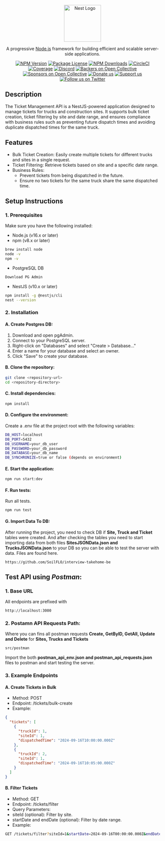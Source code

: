 <p align="center">
  <a href="http://nestjs.com/" target="blank"><img src="https://nestjs.com/img/logo-small.svg" width="120" alt="Nest Logo" /></a>
</p>

[circleci-image]: https://img.shields.io/circleci/build/github/nestjs/nest/master?token=abc123def456
[circleci-url]: https://circleci.com/gh/nestjs/nest

  <p align="center">A progressive <a href="http://nodejs.org" target="_blank">Node.js</a> framework for building efficient and scalable server-side applications.</p>
    <p align="center">
<a href="https://www.npmjs.com/~nestjscore" target="_blank"><img src="https://img.shields.io/npm/v/@nestjs/core.svg" alt="NPM Version" /></a>
<a href="https://www.npmjs.com/~nestjscore" target="_blank"><img src="https://img.shields.io/npm/l/@nestjs/core.svg" alt="Package License" /></a>
<a href="https://www.npmjs.com/~nestjscore" target="_blank"><img src="https://img.shields.io/npm/dm/@nestjs/common.svg" alt="NPM Downloads" /></a>
<a href="https://circleci.com/gh/nestjs/nest" target="_blank"><img src="https://img.shields.io/circleci/build/github/nestjs/nest/master" alt="CircleCI" /></a>
<a href="https://coveralls.io/github/nestjs/nest?branch=master" target="_blank"><img src="https://coveralls.io/repos/github/nestjs/nest/badge.svg?branch=master#9" alt="Coverage" /></a>
<a href="https://discord.gg/G7Qnnhy" target="_blank"><img src="https://img.shields.io/badge/discord-online-brightgreen.svg" alt="Discord"/></a>
<a href="https://opencollective.com/nest#backer" target="_blank"><img src="https://opencollective.com/nest/backers/badge.svg" alt="Backers on Open Collective" /></a>
<a href="https://opencollective.com/nest#sponsor" target="_blank"><img src="https://opencollective.com/nest/sponsors/badge.svg" alt="Sponsors on Open Collective" /></a>
  <a href="https://paypal.me/kamilmysliwiec" target="_blank"><img src="https://img.shields.io/badge/Donate-PayPal-ff3f59.svg" alt="Donate us"/></a>
    <a href="https://opencollective.com/nest#sponsor"  target="_blank"><img src="https://img.shields.io/badge/Support%20us-Open%20Collective-41B883.svg" alt="Support us"></a>
  <a href="https://twitter.com/nestframework" target="_blank"><img src="https://img.shields.io/twitter/follow/nestframework.svg?style=social&label=Follow" alt="Follow us on Twitter"></a>
</p>
  <!--[![Backers on Open Collective](https://opencollective.com/nest/backers/badge.svg)](https://opencollective.com/nest#backer)
  [![Sponsors on Open Collective](https://opencollective.com/nest/sponsors/badge.svg)](https://opencollective.com/nest#sponsor)-->

## Description

The Ticket Management API is a NestJS-powered application designed to manage tickets for trucks and construction sites. It supports bulk ticket creation, ticket filtering by site and date range, and ensures compliance with business rules such as preventing future dispatch times and avoiding duplicate dispatched times for the same truck.

## Features

- Bulk Ticket Creation: Easily create multiple tickets for different trucks and sites in a single request.
- Ticket Filtering: Retrieve tickets based on site and a specific date range.
- Business Rules:
  - Prevent tickets from being dispatched in the future.
  - Ensure no two tickets for the same truck share the same dispatched time.

## Setup Instructions

### 1. Prerequisites

Make sure you have the following installed:

- Node.js (v16.x or later)
- npm (v8.x or later)

```bash
brew install node
node -v
npm -v
```

- PostgreSQL DB

```bash
Download PG Admin
```

- NestJS (v10.x or later)

```bash
npm install -g @nestjs/cli
nest --version
```

### 2. Installation

#### A. Create Postgres DB:

1. Download and open pgAdmin.
2. Connect to your PostgreSQL server.
3. Right-click on "Databases" and select "Create > Database..."
4. Enter a name for your database and select an owner.
5. Click "Save" to create your database.

#### B. Clone the repository:

```bash
git clone <repository-url>
cd <repository-directory>
```

#### C. Install dependencies:

```bash
npm install
```

#### D. Configure the environment:

Create a .env file at the project root with the following variables:

```bash
DB_HOST=localhost
DB_PORT=5432
DB_USERNAME=your_db_user
DB_PASSWORD=your_db_password
DB_DATABASE=your_db_name
DB_SYNCHRONIZE=true or false (depends on environment)
```

#### E. Start the application:

```bash
npm run start:dev
```

#### F. Run tests:

Run all tests.

```bash
npm run test
```

#### G. Import Data To DB:

After running the project, you need to check DB if **Site, Truck and Ticket** tables were created.
And after checking the tables you need to start importing data from both files **SitesJSONData.json and TrucksJSONData.json** to your DB so you can be able to test the server with data.
Files are found here.

```text
https://github.com/SoilFLO/interview-takehome-be
```

## Test API using _Postman_:

### 1. Base URL

All endpoints are prefixed with

```bash
http://localhost:3000
```

### 2. Postamn API Requests Path:

Where you can fins all postman requests **Create, GetByID, GetAll, Update and Delete** for **Sites, Trucks and Tickets**

```bash
src/postman
```

Import the both **postman_api_env.json and postman_api_requests.json** files to postman and start testing the server.

### 3. Example Endpoints

#### A. Create Tickets in Bulk

- Method: POST
- Endpoint: /tickets/bulk-create
- Example:

```json
{
  "tickets": [
    {
      "truckId": 1,
      "siteId": 1,
      "dispatchedTime": "2024-09-16T10:00:00.000Z"
    },
    {
      "truckId": 2,
      "siteId": 1,
      "dispatchedTime": "2024-09-16T10:05:00.000Z"
    }
  ]
}
```

#### B. Filter Tickets

- Method: GET
- Endpoint: /tickets/filter
- Query Parameters:
- siteId (optional): Filter by site.
- startDate and endDate (optional): Filter by date range.
- Example:

```bash
GET /tickets/filter?siteId=1&startDate=2024-09-16T00:00:00.000Z&endDate=2024-09-17T00:00:00.000Z
```
